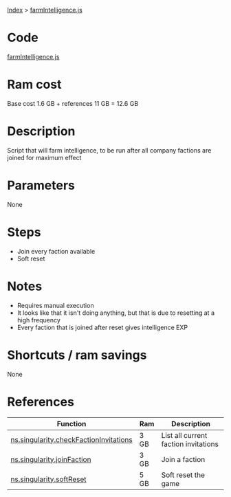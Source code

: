 [Index](./index.md) > [farmIntelligence.js](./farmIntelligence.md)

# Code
[farmIntelligence.js](/scripts/farmIntelligence.js)

# Ram cost
Base cost 1.6 GB + references 11 GB = 12.6 GB

# Description
Script that will farm intelligence, to be run after all company factions are joined for maximum effect

# Parameters
None

# Steps
* Join every faction available
* Soft reset

# Notes
* Requires manual execution
* It looks like that it isn't doing anything, but that is due to resetting at a high frequency
* Every faction that is joined after reset gives intelligence EXP

# Shortcuts / ram savings
None

# References
| Function | Ram | Description |
|  --- | --- | --- |
| [ns.singularity.checkFactionInvitations](https://github.com/bitburner-official/bitburner-src/blob/dev/markdown/bitburner.singularity.checkfactioninvitations.md) | 3 GB | List all current faction invitations |
| [ns.singularity.joinFaction](https://github.com/bitburner-official/bitburner-src/blob/dev/markdown/bitburner.singularity.joinfaction.md) | 3 GB | Join a faction |
| [ns.singularity.softReset](https://github.com/bitburner-official/bitburner-src/blob/dev/markdown/bitburner.singularity.softreset.md) | 5 GB | Soft reset the game |
